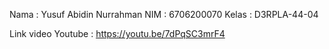 Nama	: Yusuf Abidin Nurrahman
NIM	: 6706200070
Kelas	: D3RPLA-44-04

Link video Youtube : https://youtu.be/7dPqSC3mrF4